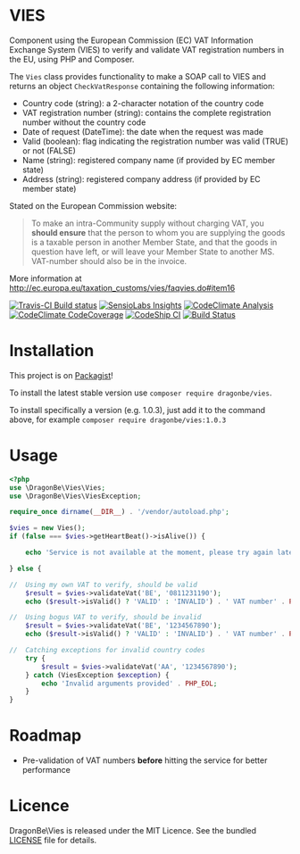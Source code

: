 # VIES

Component using the European Commission (EC) VAT Information Exchange System (VIES) to verify and validate VAT registration numbers in the EU, using PHP and Composer.

The `Vies` class provides functionality to make a SOAP call to VIES and returns an object `CheckVatResponse` containing the following information:

- Country code (string): a 2-character notation of the country code
- VAT registration number (string): contains the complete registration number without the country code
- Date of request (DateTime): the date when the request was made
- Valid (boolean): flag indicating the registration number was valid (TRUE) or not (FALSE)
- Name (string): registered company name (if provided by EC member state)
- Address (string): registered company address (if provided by EC member state)

Stated on the European Commission website:
> To make an intra-Community supply without charging VAT, you **should ensure** that the person to whom you are supplying the goods is a taxable person in another Member State, and that the goods in question have left, or will leave your Member State to another MS. VAT-number should also be in the invoice.

More information at http://ec.europa.eu/taxation_customs/vies/faqvies.do#item16

[![Travis-CI Build status](https://api.travis-ci.org/DragonBe/vies.png)](https://travis-ci.org/DragonBe/vies) [![SensioLabs Insights](https://insight.sensiolabs.com/projects/21b019ce-dd1d-4d16-8b74-880b9ee5e795/mini.png)](https://insight.sensiolabs.com/projects/21b019ce-dd1d-4d16-8b74-880b9ee5e795) [![CodeClimate Analysis](https://d3s6mut3hikguw.cloudfront.net/github/DragonBe/vies/badges/gpa.svg)](https://codeclimate.com/github/DragonBe/vies) [![CodeClimate CodeCoverage](https://d3s6mut3hikguw.cloudfront.net/github/DragonBe/vies/badges/coverage.svg)](https://codeclimate.com/github/DragonBe/vies) [![CodeShip CI](https://codeship.com/projects/304718e0-8d01-0132-6960-7671d147512f/status?branch=master)](https://codeship.com/projects/60548) [![Build Status](https://status.continuousphp.com/git-hub/DragonBe/vies?token=e8721fe8-0619-4789-9691-33021709f42f)](https://continuousphp.com/git-hub/DragonBe/vies)

# Installation

This project is on [Packagist](https://packagist.org/packages/dragonbe/vies)!

To install the latest stable version use `composer require dragonbe/vies`.

To install specifically a version (e.g. 1.0.3), just add it to the command above, for example `composer require dragonbe/vies:1.0.3`

# Usage

```php
<?php
use \DragonBe\Vies\Vies;
use \DragonBe\Vies\ViesException;

require_once dirname(__DIR__) . '/vendor/autoload.php';

$vies = new Vies();
if (false === $vies->getHeartBeat()->isAlive()) {

    echo 'Service is not available at the moment, please try again later.' . PHP_EOL;

} else {

//  Using my own VAT to verify, should be valid
    $result = $vies->validateVat('BE', '0811231190');
    echo ($result->isValid() ? 'VALID' : 'INVALID') . ' VAT number' . PHP_EOL;

//  Using bogus VAT to verify, should be invalid
    $result = $vies->validateVat('BE', '1234567890');
    echo ($result->isValid() ? 'VALID' : 'INVALID') . ' VAT number' . PHP_EOL;

//  Catching exceptions for invalid country codes
    try {
        $result = $vies->validateVat('AA', '1234567890');
    } catch (ViesException $exception) {
        echo 'Invalid arguments provided' . PHP_EOL;
    }
}
```

# Roadmap

- Pre-validation of VAT numbers **before** hitting the service for better performance

# Licence

DragonBe\Vies is released under the MIT Licence. See the bundled [LICENSE](LICENSE) file for details.
